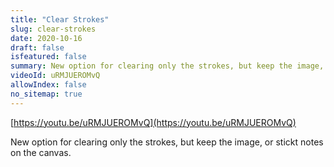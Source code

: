 ```yaml
---
title: "Clear Strokes"
slug: clear-strokes
date: 2020-10-16
draft: false
isfeatured: false
summary: New option for clearing only the strokes, but keep the image, or sticky notes on the canvas.
videoId: uRMJUEROMvQ
allowIndex: false
no_sitemap: true
---
```




[https://youtu.be/uRMJUEROMvQ](https://youtu.be/uRMJUEROMvQ)

New option for clearing only the strokes, but keep the image, or stickt notes on the canvas.
